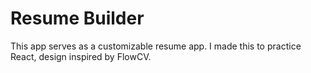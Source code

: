 # Resume Builder

This app serves as a customizable resume app. I made this to practice React, design inspired by FlowCV.
